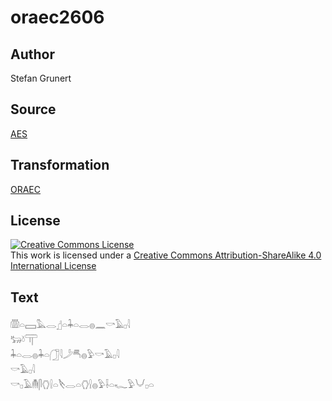 # oraec2606

## Author

Stefan Grunert

## Source

[AES](https://github.com/simondschweitzer/aes)

## Transformation

[ORAEC](https://oraec.github.io/)

## License

<a rel="license" href="http://creativecommons.org/licenses/by-sa/4.0/"><img alt="Creative Commons License" style="border-width:0" src="https://i.creativecommons.org/l/by-sa/4.0/88x31.png" /></a><br />This work is licensed under a <a rel="license" href="http://creativecommons.org/licenses/by-sa/4.0/">Creative Commons Attribution-ShareAlike 4.0 International License</a>

## Text

𓏃𓏏𓈙𓅓𓂋𓊨𓏏𓇓𓏏𓂋𓐍𓈖𓎡𓄿𓊪𓇋<br>
𓃒𓍱𓋳<br>
𓇓𓏏𓂋𓐍𓇓𓏏𓃂𓇋𓌳𓄪𓐍𓅱𓎡𓄿𓊪𓇋<br>
𓎡𓄿𓊪𓇋<br>
𓎡𓊪𓄿𓄟𓋴𓂘𓍛𓏏𓌸𓂋𓏏𓂘𓍛𓐍𓅱𓌢𓏏𓆑𓅱𓄋𓊪𓏏<br>

